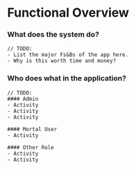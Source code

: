 # Functional Overview


### What does the system do?
    // TODO:
    - List the major Fs&Bs of the app here.
    - Why is this worth time and money?
    
### Who does what in the application?
    // TODO:
    #### Admin 
    - Activity
    - Activity
    - Activity
    
    #### Mortal User
    - Activity
    
    #### Other Role
    - Activity
    - Activity
    
